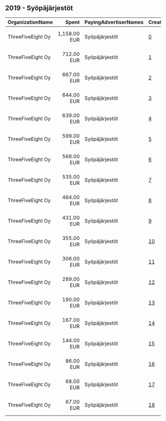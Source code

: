 ## 2019 - Syöpäjärjestöt 
|OrganizationName|Spent|PayingAdvertiserNames|CreativeUrls|Impressions|Genders|AgeBrackets|CountryCodes|BillingAddresses|CandidateBallotInformation|
|:---|---:|:---|:---|---:|:---|:---|:---|:---|:---|
|ThreeFiveEight Oy|1,158.00 EUR|Syöpäjärjestöt|[0](https://www.snap.com/political-ads/asset/2048a4005fccca393d81f5eafb5c16256b846d85ad1561dff6af1f0b68d6ca62?mediaType=mp4)|939,652||15-20|finland|"Pursimiehenkatu 26 c, 8th floor,Helsinki,00150,FI"||
|ThreeFiveEight Oy|712.00 EUR|Syöpäjärjestöt|[1](https://www.snap.com/political-ads/asset/4cf03f9852b5e6a890c7728ea8a11a393121ff31a7b38839095a301f8ee440ae?mediaType=mp4)|531,367||15-20|finland|"Pursimiehenkatu 26 c, 8th floor,Helsinki,00150,FI"||
|ThreeFiveEight Oy|667.00 EUR|Syöpäjärjestöt|[2](https://www.snap.com/political-ads/asset/f3e0494c87eaa58b38ae14e75a4559d4d1393903155895d78510cf1d445d4fdd?mediaType=mp4)|449,470||15-20|finland|"Pursimiehenkatu 26 c, 8th floor,Helsinki,00150,FI"||
|ThreeFiveEight Oy|644.00 EUR|Syöpäjärjestöt|[3](https://www.snap.com/political-ads/asset/2048a4005fccca393d81f5eafb5c16256b846d85ad1561dff6af1f0b68d6ca62?mediaType=mp4)|485,797||15-20|finland|"Pursimiehenkatu 26 c, 8th floor,Helsinki,00150,FI"||
|ThreeFiveEight Oy|639.00 EUR|Syöpäjärjestöt|[4](https://www.snap.com/political-ads/asset/22a6b507f69c11b947925dbb2948fb65f50c1aa30015f9ed21731ec2f17b62e6?mediaType=mp4)|504,983||15-20|finland|"Pursimiehenkatu 26 c, 8th floor,Helsinki,00150,FI"||
|ThreeFiveEight Oy|599.00 EUR|Syöpäjärjestöt|[5](https://www.snap.com/political-ads/asset/fac2eba7b05678de3110081b65dcd874da7721005fbd0f1217b9b0e58dda3461?mediaType=mp4)|366,208||18-|finland|"Pursimiehenkatu 26 c, 8th floor,Helsinki,00150,FI"||
|ThreeFiveEight Oy|568.00 EUR|Syöpäjärjestöt|[6](https://www.snap.com/political-ads/asset/22a6b507f69c11b947925dbb2948fb65f50c1aa30015f9ed21731ec2f17b62e6?mediaType=mp4)|487,175||15-20|finland|"Pursimiehenkatu 26 c, 8th floor,Helsinki,00150,FI"||
|ThreeFiveEight Oy|535.00 EUR|Syöpäjärjestöt|[7](https://www.snap.com/political-ads/asset/ca6e865e61cb4068a96cfd94cc20cc7de8ee26031a52d9a340d35db6b30c18cf?mediaType=mp4)|332,746||15-20|finland|"Pursimiehenkatu 26 c, 8th floor,Helsinki,00150,FI"||
|ThreeFiveEight Oy|464.00 EUR|Syöpäjärjestöt|[8](https://www.snap.com/political-ads/asset/22a6b507f69c11b947925dbb2948fb65f50c1aa30015f9ed21731ec2f17b62e6?mediaType=mp4)|373,392||15-20|finland|"Pursimiehenkatu 26 c, 8th floor,Helsinki,00150,FI"||
|ThreeFiveEight Oy|431.00 EUR|Syöpäjärjestöt|[9](https://www.snap.com/political-ads/asset/2048a4005fccca393d81f5eafb5c16256b846d85ad1561dff6af1f0b68d6ca62?mediaType=mp4)|334,763||15-20|finland|"Pursimiehenkatu 26 c, 8th floor,Helsinki,00150,FI"||
|ThreeFiveEight Oy|355.00 EUR|Syöpäjärjestöt|[10](https://www.snap.com/political-ads/asset/fc14de749dde4bdff43777842eccd0c7a38e6b97fd6bedf7eb29148388de6373?mediaType=mp4)|276,895||15-20|finland|"Pursimiehenkatu 26 c, 8th floor,Helsinki,00150,FI"||
|ThreeFiveEight Oy|306.00 EUR|Syöpäjärjestöt|[11](https://www.snap.com/political-ads/asset/fc14de749dde4bdff43777842eccd0c7a38e6b97fd6bedf7eb29148388de6373?mediaType=mp4)|239,933||15-20|finland|"Pursimiehenkatu 26 c, 8th floor,Helsinki,00150,FI"||
|ThreeFiveEight Oy|289.00 EUR|Syöpäjärjestöt|[12](https://www.snap.com/political-ads/asset/4cf03f9852b5e6a890c7728ea8a11a393121ff31a7b38839095a301f8ee440ae?mediaType=mp4)|226,703||15-20|finland|"Pursimiehenkatu 26 c, 8th floor,Helsinki,00150,FI"||
|ThreeFiveEight Oy|190.00 EUR|Syöpäjärjestöt|[13](https://www.snap.com/political-ads/asset/ca6e865e61cb4068a96cfd94cc20cc7de8ee26031a52d9a340d35db6b30c18cf?mediaType=mp4)|149,499||15-20|finland|"Pursimiehenkatu 26 c, 8th floor,Helsinki,00150,FI"||
|ThreeFiveEight Oy|167.00 EUR|Syöpäjärjestöt|[14](https://www.snap.com/political-ads/asset/ca6e865e61cb4068a96cfd94cc20cc7de8ee26031a52d9a340d35db6b30c18cf?mediaType=mp4)|115,564||15-20|finland|"Pursimiehenkatu 26 c, 8th floor,Helsinki,00150,FI"||
|ThreeFiveEight Oy|144.00 EUR|Syöpäjärjestöt|[15](https://www.snap.com/political-ads/asset/f3e0494c87eaa58b38ae14e75a4559d4d1393903155895d78510cf1d445d4fdd?mediaType=mp4)|119,287||15-20|finland|"Pursimiehenkatu 26 c, 8th floor,Helsinki,00150,FI"||
|ThreeFiveEight Oy|86.00 EUR|Syöpäjärjestöt|[16](https://www.snap.com/political-ads/asset/fc14de749dde4bdff43777842eccd0c7a38e6b97fd6bedf7eb29148388de6373?mediaType=mp4)|65,233||15-20|finland|"Pursimiehenkatu 26 c, 8th floor,Helsinki,00150,FI"||
|ThreeFiveEight Oy|68.00 EUR|Syöpäjärjestöt|[17](https://www.snap.com/political-ads/asset/4cf03f9852b5e6a890c7728ea8a11a393121ff31a7b38839095a301f8ee440ae?mediaType=mp4)|52,270||15-20|finland|"Pursimiehenkatu 26 c, 8th floor,Helsinki,00150,FI"||
|ThreeFiveEight Oy|67.00 EUR|Syöpäjärjestöt|[18](https://www.snap.com/political-ads/asset/f3e0494c87eaa58b38ae14e75a4559d4d1393903155895d78510cf1d445d4fdd?mediaType=mp4)|54,560||15-20|finland|"Pursimiehenkatu 26 c, 8th floor,Helsinki,00150,FI"||
